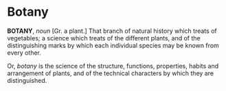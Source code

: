 # Botany

**BOTANY**, _noun_ \[Gr. a plant.\] That branch of natural history which treats of vegetables; a science which treats of the different plants, and of the distinguishing marks by which each individual species may be known from every other.

Or, _botany_ is the science of the structure, functions, properties, habits and arrangement of plants, and of the technical characters by which they are distinguished.